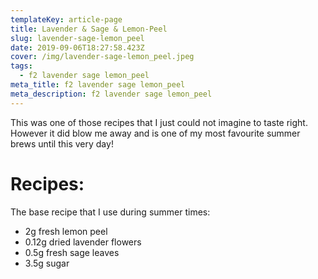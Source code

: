 ```yaml
---
templateKey: article-page
title: Lavender & Sage & Lemon-Peel
slug: lavender-sage-lemon_peel
date: 2019-09-06T18:27:58.423Z
cover: /img/lavender-sage-lemon_peel.jpeg
tags:
  - f2 lavender sage lemon_peel
meta_title: f2 lavender sage lemon_peel
meta_description: f2 lavender sage lemon_peel
---
```

This was one of those recipes that I just could not imagine to taste right. However it did blow me away and is one of my most favourite summer brews until this very day!

# Recipes:

The base recipe that I use during summer times:

* 2g fresh lemon peel
* 0.12g dried lavender flowers
* 0.5g fresh sage leaves
* 3.5g sugar

#
